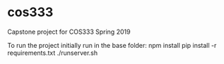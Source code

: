 # cos333
Capstone project for COS333 Spring 2019

To run the project initially run in the base folder:
npm install
pip install -r requirements.txt
./runserver.sh
